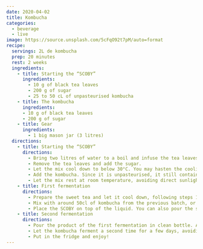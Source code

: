```yaml
---
date: 2020-04-02
title: Kombucha
categories:
  - beverage
  - live
image: https://source.unsplash.com/5cFqO92t7pM/auto=format
recipe:
  servings: 2L de kombucha
  prep: 20 minutes
  rest: 2 weeks
  ingredients:
    - title: Starting the “SCOBY”
      ingredients:
        - 10 g of black tea leaves
        - 200 g of sugar
        - 25 to 50 cL of unpasteurised kombucha
    - title: The kombucha
      ingredients:
      - 10 g of black tea leaves
      - 200 g of sugar
    - title: Gear
      ingredients:
        - 1 big mason jar (3 litres)
  directions:
    - title: Starting the “SCOBY”
      directions:
        - Bring two litres of water to a boil and infuse the tea leaves.
        - Remove the tea leaves and add the sugar.
        - Let the mix cool down to below 30°C. You may hasten the cooling by putting the mix in a shut mason jar and emerge it in colder water (be wary of the temperature difference, you do not want to break the glass)...
        - Add the kombucha. Since it is unpasteurised, it still contains the bacteria and yeast colony that will start the SCOBY.
        - Let the mix rest at room temperature, avoiding direct sunlight. Leave the jar open, but put a cloth on the opening. After one to three weeks, a translucent layer will start covering the liquid – that is the SCOBY!
    - title: First fermentation
      directions:
        - Prepare the sweet tea and let it cool down, following steps 1 through 3 to start the SCOBY.
        - Mix with around 50cl of kombucha from the previous batch, or some unpasteurised kombucha if you are using the SCOBY for the first time.
        - Place the SCOBY on top of the liquid. You can also pour the sweet tea directly on the SCOBY with some leftover product of the previous batch once the SCOBY is mature enough (after a few weeks). The SCOBY might sink to the bottom of the jar, but that is perfectly fine.
    - title: Second fermentation
      directions:
        - Pour the product of the first fermentation in clean bottle. Add a bit of juice or dry fruit to give it some flavour (eg hibiscus flower of fresh ginger).
        - Let the kombucha ferment a second time for a few days, avoiding direct sunlight. The mix will become sparkling as the carbon dioxide released during the fermentation gets trapped in the bottle.
        - Put in the fridge and enjoy!
---
```

